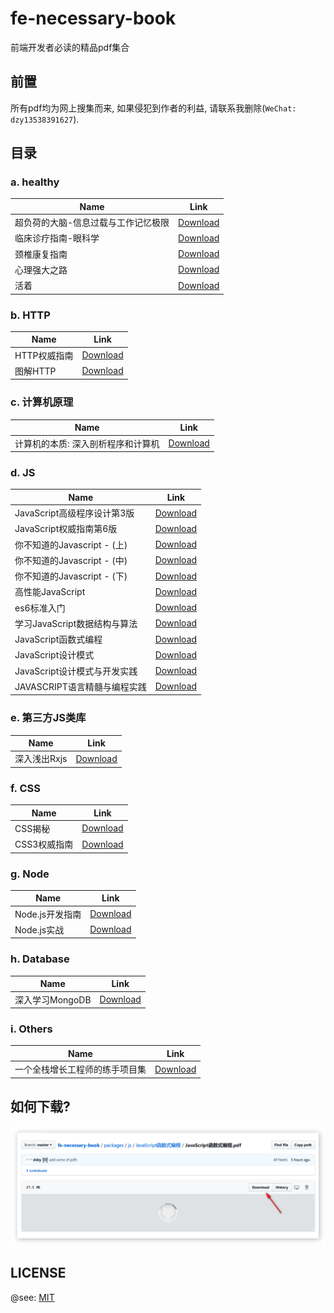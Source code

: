# fe-necessary-book

前端开发者必读的精品pdf集合

## 前置

所有pdf均为网上搜集而来, 如果侵犯到作者的利益, 请联系我删除(`WeChat: dzy13538391627`).

## 目录

### a. healthy

| Name                                | Link                                                                           |
| ----------------------------------- | ------------------------------------------------------------------------------ |
| 超负荷的大脑-信息过载与工作记忆极限 | [Download](./packages/healthy/超负荷的大脑-信息过载与工作记忆的极限/README.md) |
| 临床诊疗指南-眼科学                 | [Download](./packages/healthy/临床诊疗指南-眼科学/README.md)                   |
| 颈椎康复指南                        | [Download](./packages/healthy/颈椎康复指南/README.md)                          |
| 心理强大之路                        | [Download](./packages/healthy/心理强大之路/README.md)                          |
| 活着                                | [Download](./packages/healthy/活着/README.md)                                  |

### b. HTTP

| Name         | Link                                               |
| ------------ | -------------------------------------------------- |
| HTTP权威指南 | [Download](./packages/http/HTTP权威指南/README.md) |
| 图解HTTP     | [Download](./packages/http/图解HTTP/README.md)     |

### c. 计算机原理

| Name                               | Link                                                                        |
| ---------------------------------- | --------------------------------------------------------------------------- |
| 计算机的本质: 深入剖析程序和计算机 | [Download](./packages/computer/计算机的本质_深入剖析程序和计算机/README.md) |

### d. JS

| Name                         | Link                                                             |
| ---------------------------- | ---------------------------------------------------------------- |
| JavaScript高级程序设计第3版  | [Download](./packages/js/JavaScript高级程序设计第3版/README.md)  |
| JavaScript权威指南第6版      | [Download](./packages/js/JavaScript权威指南第6版/README.md)      |
| 你不知道的Javascript - (上)  | [Download](./packages/js/你不知道的Javascript系列/README.md)     |
| 你不知道的Javascript - (中)  | [Download](./packages/js/你不知道的Javascript系列/README.md)     |
| 你不知道的Javascript - (下)  | [Download](./packages/js/你不知道的Javascript系列/README.md)     |
| 高性能JavaScript             | [Download](./packages/js/高性能JavaScript/README.md)             |
| es6标准入门                  | [Download](./packages/js/es6标准入门/README.md)                  |
| 学习JavaScript数据结构与算法 | [Download](./packages/js/学习JavaScript数据结构与算法/README.md) |
| JavaScript函数式编程         | [Download](./packages/js/JavaScript函数式编程/README.md)         |
| JavaScript设计模式           | [Download](./packages/js/JavaScript设计模式/README.md)           |
| JavaScript设计模式与开发实践 | [Download](./packages/js/JavaScript设计模式与开发实践/README.md) |
| JAVASCRIPT语言精髓与编程实践 | [Download](./packages/js/JAVASCRIPT语言精髓与编程实践/README.md) |

### e. 第三方JS类库

| Name         | Link                                             |
| ------------ | ------------------------------------------------ |
| 深入浅出Rxjs | [Download](./packages/js/深入浅出Rxjs/README.md) |

### f. CSS

| Name         | Link                                              |
| ------------ | ------------------------------------------------- |
| CSS揭秘      | [Download](./packages/css/CSS揭秘/README.md)      |
| CSS3权威指南 | [Download](./packages/css/CSS3权威指南/README.md) |

### g. Node

| Name            | Link                                                  |
| --------------- | ----------------------------------------------------- |
| Node.js开发指南 | [Download](./packages/node/Node.js开发指南/README.md) |
| Node.js实战     | [Download](./packages/node/Node.js实战/README.md)     |

### h. Database

| Name            | Link                                                      |
| --------------- | --------------------------------------------------------- |
| 深入学习MongoDB | [Download](./packages/database/深入学习MongoDB/README.md) |

### i. Others

| Name                           | Link                                                                   |
| ------------------------------ | ---------------------------------------------------------------------- |
| 一个全栈增长工程师的练手项目集 | [Download](./packages/others/一个全栈增长工程师的练手项目集/README.md) |

## 如何下载?

![如何下载](./static/images/how_to_install.png)

## LICENSE

@see: [MIT](./LICENSE)